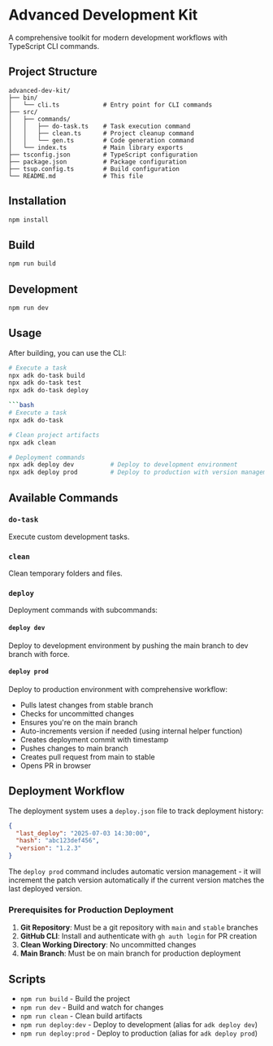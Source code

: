 # Advanced Development Kit

A comprehensive toolkit for modern development workflows with TypeScript CLI commands.

## Project Structure

```
advanced-dev-kit/
├── bin/
│   └── cli.ts            # Entry point for CLI commands
├── src/
│   ├── commands/
│   │   ├── do-task.ts    # Task execution command
│   │   ├── clean.ts      # Project cleanup command
│   │   └── gen.ts        # Code generation command
│   └── index.ts          # Main library exports
├── tsconfig.json         # TypeScript configuration
├── package.json          # Package configuration
├── tsup.config.ts        # Build configuration
└── README.md             # This file
```

## Installation

```bash
npm install
```

## Build

```bash
npm run build
```

## Development

```bash
npm run dev
```

## Usage

After building, you can use the CLI:

```bash
# Execute a task
npx adk do-task build
npx adk do-task test
npx adk do-task deploy

```bash
# Execute a task
npx adk do-task

# Clean project artifacts
npx adk clean

# Deployment commands
npx adk deploy dev          # Deploy to development environment
npx adk deploy prod         # Deploy to production with version management
```

## Available Commands

### `do-task`
Execute custom development tasks.

### `clean`
Clean temporary folders and files.

### `deploy`
Deployment commands with subcommands:

#### `deploy dev`
Deploy to development environment by pushing the main branch to dev branch with force.

#### `deploy prod`
Deploy to production environment with comprehensive workflow:
- Pulls latest changes from stable branch
- Checks for uncommitted changes
- Ensures you're on the main branch
- Auto-increments version if needed (using internal helper function)
- Creates deployment commit with timestamp
- Pushes changes to main branch
- Creates pull request from main to stable
- Opens PR in browser

## Deployment Workflow

The deployment system uses a `deploy.json` file to track deployment history:

```json
{
  "last_deploy": "2025-07-03 14:30:00",
  "hash": "abc123def456",
  "version": "1.2.3"
}
```

The `deploy prod` command includes automatic version management - it will increment the patch version automatically if the current version matches the last deployed version.

### Prerequisites for Production Deployment

1. **Git Repository**: Must be a git repository with `main` and `stable` branches
2. **GitHub CLI**: Install and authenticate with `gh auth login` for PR creation
3. **Clean Working Directory**: No uncommitted changes
4. **Main Branch**: Must be on main branch for production deployment

## Scripts

- `npm run build` - Build the project
- `npm run dev` - Build and watch for changes
- `npm run clean` - Clean build artifacts
- `npm run deploy:dev` - Deploy to development (alias for `adk deploy dev`)
- `npm run deploy:prod` - Deploy to production (alias for `adk deploy prod`)